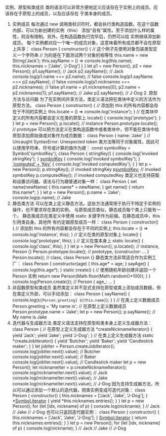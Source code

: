 实例、原型和类成员
类的语法可以非常方便地定义应该存在于实例上的成员、应该存在于原型上的成员，以及应该存在
于类本身的成员。

1. 实例成员
   每次通过 new 调用类标识符时，都会执行类构造函数。在这个函数内部，可以为新创建的实例（this）
   添加“自有”属性。至于添加什么样的属性，则没有限制。另外，在构造函数执行完毕后，仍然可以给
   实例继续添加新成员。
   每个实例都对应一个唯一的成员对象，这意味着所有成员都不会在原型上共享：
   class Person {
   constructor() {
   // 这个例子先使用对象包装类型定义一个字符串
   // 为的是在下面测试两个对象的相等性
   this.name = new String('Jack');
   this.sayName = () => console.log(this.name);
   this.nicknames = ['Jake', 'J-Dog']
   }
   }
   let p1 = new Person(),
   p2 = new Person();
   p1.sayName(); // Jack
   p2.sayName(); // Jack
   console.log(p1.name === p2.name); // false
   console.log(p1.sayName === p2.sayName); // false
   console.log(p1.nicknames === p2.nicknames); // false
   p1.name = p1.nicknames[0];
   p2.name = p2.nicknames[1];
   p1.sayName(); // Jake
   p2.sayName(); // J-Dog 2. 原型方法与访问器
   为了在实例间共享方法，类定义语法把在类块中定义的方法作为原型方法。
   class Person {
   constructor() {
   // 添加到 this 的所有内容都会存在于不同的实例上
   this.locate = () => console.log('instance');
   }
   // 在类块中定义的所有内容都会定义在类的原型上
   locate() {
   console.log('prototype');
   }
   }
   let p = new Person();
   p.locate(); // instance
   Person.prototype.locate(); // prototype
   可以把方法定义在类构造函数中或者类块中，但不能在类块中给原型添加原始值或对象作为成员数据：
   class Person {
   name: 'Jake'
   }
   // Uncaught SyntaxError: Unexpected token
   类方法等同于对象属性，因此可以使用字符串、符号或计算的值作为键：
   const symbolKey = Symbol('symbolKey');
   class Person {
   stringKey() {
   console.log('invoked stringKey');
   }
   [symbolKey]() {
   console.log('invoked symbolKey');
   }
   ['computed' + 'Key']() {
   console.log('invoked computedKey');
   }
   }
   let p = new Person();
   p.stringKey(); // invoked stringKey
   p[symbolKey](); // invoked symbolKey
   p.computedKey(); // invoked computedKey
   类定义也支持获取和设置访问器。语法与行为跟普通对象一样：
   class Person {
   set name(newName) {
   this.name* = newName;
   }
   get name() {
   return this.name*;
   }
   }
   let p = new Person();
   p.name = 'Jake';
   console.log(p.name); // Jake
2. 静态类方法
   可以在类上定义静态方法。这些方法通常用于执行不特定于实例的操作，也不要求存在类的实例。
   与原型成员类似，静态成员每个类上只能有一个。
   静态类成员在类定义中使用 static 关键字作为前缀。在静态成员中，this 引用类自身。其他所
   有约定跟原型成员一样：
   class Person {
   constructor() {
   // 添加到 this 的所有内容都会存在于不同的实例上
   this.locate = () => console.log('instance', this);
   }
   // 定义在类的原型对象上
   locate() {
   console.log('prototype', this);
   }
   // 定义在类本身上
   static locate() {
   console.log('class', this);
   }
   }
   let p = new Person();
   p.locate(); // instance, Person {}
   Person.prototype.locate(); // prototype, {constructor: ... }
   Person.locate(); // class, class Person {}
   静态类方法非常适合作为实例工厂：
   class Person {
   constructor(age) {
   this.age* = age;
   }
   sayAge() {
   console.log(this.age*);
   }
   static create() {
   // 使用随机年龄创建并返回一个 Person 实例
   return new Person(Math.floor(Math.random()\*100));
   }
   }
   console.log(Person.create()); // Person { age\_: ... }
3. 非函数原型和类成员
   虽然类定义并不显式支持在原型或类上添加成员数据，但在类定义外部，可以手动添加：
   class Person {
   sayName() {
   console.log(`${Person.greeting} ${this.name}`);
   }
   }
   // 在类上定义数据成员
   Person.greeting = 'My name is';
   // 在原型上定义数据成员
   Person.prototype.name = 'Jake';
   let p = new Person();
   p.sayName(); // My name is Jake
4. 迭代器与生成器方法
   类定义语法支持在原型和类本身上定义生成器方法：
   class Person {
   // 在原型上定义生成器方法
   *createNicknameIterator() {
   yield 'Jack';
   yield 'Jake';
   yield 'J-Dog';
   }
   // 在类上定义生成器方法
   static *createJobIterator() {
   yield 'Butcher';
   yield 'Baker';
   yield 'Candlestick maker';
   }
   }
   let jobIter = Person.createJobIterator();
   console.log(jobIter.next().value); // Butcher
   console.log(jobIter.next().value); // Baker
   console.log(jobIter.next().value); // Candlestick maker
   let p = new Person();
   let nicknameIter = p.createNicknameIterator();
   console.log(nicknameIter.next().value); // Jack
   console.log(nicknameIter.next().value); // Jake
   console.log(nicknameIter.next().value); // J-Dog
   因为支持生成器方法，所以可以通过添加一个默认的迭代器，把类实例变成可迭代对象：
   class Person {
   constructor() {
   this.nicknames = ['Jack', 'Jake', 'J-Dog'];
   }
   *[Symbol.iterator]() {
   yield *this.nicknames.entries();
   }
   }
   let p = new Person();
   for (let [idx, nickname] of p) {
   console.log(nickname);
   }
   // Jack
   // Jake
   // J-Dog
   也可以只返回迭代器实例：
   class Person {
   constructor() {
   this.nicknames = ['Jack', 'Jake', 'J-Dog'];
   }
   [Symbol.iterator]() {
   return this.nicknames.entries();
   }
   }
   let p = new Person();
   for (let [idx, nickname] of p) {
   console.log(nickname);
   }
   // Jack
   // Jake
   // J-Dog

